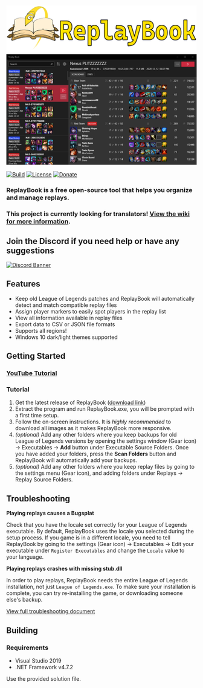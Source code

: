 ![Banner](.github/logo/banner_rev2_fullsize.png "ReplayBook Banner")
![DarkMode](.github/screenshots/overview_dark.png "Screenshot")

[![Build](https://img.shields.io/github/workflow/status/fraxiinus/ReplayBook/Build?style=flat-square)](https://github.com/fraxiinus/ReplayBook/actions?query=workflow%3ABuild)
[![License](https://img.shields.io/github/license/fraxiinus/ReplayBook?style=flat-square)](https://github.com/fraxiinus/ReplayBook/blob/master/LICENSE)
[![Donate](https://shields.io/badge/ko--fi-support%20me-green?logo=ko-fi&style=flat-square)](https://ko-fi.com/fraxiinus)
### ReplayBook is a free open-source tool that helps you organize and manage replays.

### This project is currently looking for translators! [View the wiki for more information](https://github.com/fraxiinus/ReplayBook/wiki/Translating).

## Join the Discord if you need help or have any suggestions

[![Discord Banner](https://discordapp.com/api/guilds/606263917211156501/widget.png?style=banner2)](https://discord.gg/c33Rc5J)


## Features
* Keep old League of Legends patches and ReplayBook will automatically detect and match compatible replay files
* Assign player markers to easily spot players in the replay list
* View all information available in replay files
* Export data to CSV or JSON file formats
* Supports all regions!
* Windows 10 dark/light themes supported

## Getting Started
### [YouTube Tutorial](https://youtu.be/mOpoyZuVyzs)
### Tutorial
1. Get the latest release of ReplayBook ([download link](https://github.com/fraxiinus/ReplayBook/releases))
2. Extract the program and run ReplayBook.exe, you will be prompted with a first time setup.
3. Follow the on-screen instructions. It is *highly recommended* to download all images as it makes ReplayBook more responsive.
5. *(optional)* Add any other folders where you keep backups for old League of Legends versions by opening the settings window (Gear icon) -> Executables -> **Add** button under Executable Source Folders. Once you have added your folders, press the **Scan Folders** button and ReplayBook will automatically add your backups.
6. *(optional)* Add any other folders where you keep replay files by going to the settings menu (Gear icon), and adding folders under Replays -> Replay Source Folders.

## Troubleshooting

**Playing replays causes a Bugsplat**

Check that you have the locale set correctly for your League of Legends executable. By default, ReplayBook uses the locale you selected during the setup process. If you game is in a different locale, you need to tell ReplayBook by going to the settings (Gear icon) -> Executables -> Edit your executable under `Register Executables` and change the `Locale` value to your language.

**Playing replays crashes with missing stub.dll**

In order to play replays, ReplayBook needs the entire League of Legends installation, not just `League of Legends.exe`. To make sure your installation is complete, you can try re-installing the game, or downloading someone else's backup.

[View full troubleshooting document](https://github.com/fraxiinus/ReplayBook/wiki/Troubleshooting)

## Building
### Requirements
* Visual Studio 2019
* .NET Framework v4.7.2

Use the provided solution file.
